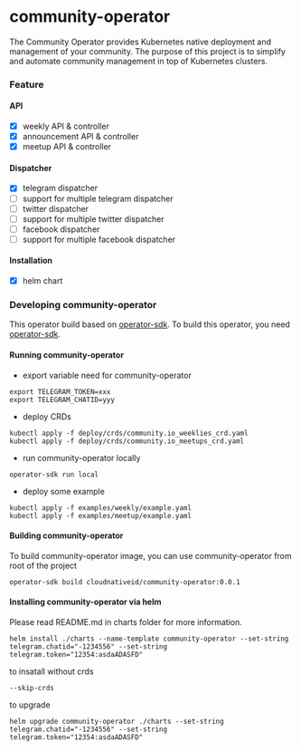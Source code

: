 # community-operator
The Community Operator provides Kubernetes native deployment and management of your community. The purpose of this project is to simplify and automate community management in top of Kubernetes clusters.

### Feature
#### API
- [x] weekly API & controller
- [x] announcement API & controller
- [x] meetup API & controller

#### Dispatcher
- [x] telegram dispatcher
- [ ] support for multiple telegram dispatcher
- [ ] twitter dispatcher
- [ ] support for multiple twitter dispatcher
- [ ] facebook dispatcher
- [ ] support for multiple facebook dispatcher

#### Installation
- [x] helm chart

### Developing community-operator
This operator build based on [operator-sdk](https://sdk.operatorframework.io/docs/install-operator-sdk/). To build this operator, you need [operator-sdk](https://sdk.operatorframework.io/docs/install-operator-sdk/).

#### Running community-operator
- export variable need for community-operator
```
export TELEGRAM_TOKEN=xxx
export TELEGRAM_CHATID=yyy
```
- deploy CRDs
```
kubectl apply -f deploy/crds/community.io_weeklies_crd.yaml
kubectl apply -f deploy/crds/community.io_meetups_crd.yaml
```
- run community-operator locally
```
operator-sdk run local
```
- deploy some example
```
kubectl apply -f examples/weekly/example.yaml
kubectl apply -f examples/meetup/example.yaml
```

#### Building community-operator
To build community-operator image, you can use community-operator from root of the project
```
operator-sdk build cloudnativeid/community-operator:0.0.1
```

#### Installing community-operator via helm
Please read README.md in charts folder for more information.
```
helm install ./charts --name-template community-operator --set-string telegram.chatid="-1234556" --set-string telegram.token="12354:asdaADASFD"
```

to insatall without crds
```
--skip-crds
```

to upgrade
```
helm upgrade community-operator ./charts --set-string telegram.chatid="-1234556" --set-string telegram.token="12354:asdaADASFD"
```

